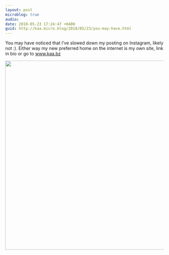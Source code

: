 ```yaml
---
layout: post
microblog: true
audio: 
date: 2018-05-23 17:24:47 +0400
guid: http://kaa.micro.blog/2018/05/23/you-may-have.html
---
```

You may have noticed that I’ve slowed down my posting on Instagram, likely not :). Either way my new preferred home on the internet is my own site, link in bio or go to www.kaa.bz

<img src="http://www.kaa.bz/uploads/2018/8219965029.jpg" width="600" height="600" />
